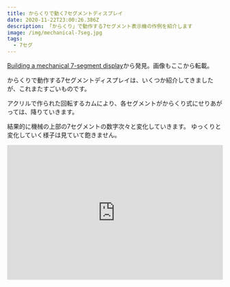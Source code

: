 ```yaml
---
title: からくりで動く7セグメントディスプレイ
date: 2020-11-22T23:00:26.386Z
description: 「からくり」で動作する7セグメント表示機の作例を紹介します
image: /img/mechanical-7seg.jpg
tags:
  - 7セグ
---
```

[Building a mechanical 7-segment display](http://fablabsendai-flat.com/2019/11/04/mechanical7seg_en/)から発見。画像もここから転載。

からくりで動作する7セグメントディスプレイは、いくつか紹介してきましたが、これまたすごいものです。

アクリルで作られた回転するカムにより、各セグメントがからくり式にせりあがっては、降りていきます。

結果的に機械の上部の7セグメントの数字次々と変化していきます。
ゆっくりと変化していく様子は見ていて飽きません。

<iframe width="100%" height="315" src="https://www.youtube.com/embed/tSkKMkYYUJM" frameborder="0" allow="accelerometer; autoplay; clipboard-write; encrypted-media; gyroscope; picture-in-picture" allowfullscreen></iframe>
